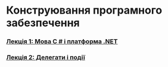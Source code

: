 # Конструювання програмного забезпечення


### [Лекція 1: Мова C # і платформа .NET](lab-1.md)
### [Лекція 2: Делегати і події](lab-2.md)
